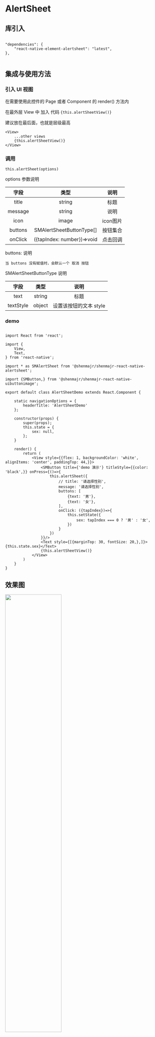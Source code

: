 # AlertSheet

## 库引入

```

"dependencies": {
    "react-native-element-alertsheet": "latest",
},
  
```

## 集成与使用方法


### 引入 UI 视图

在需要使用此控件的 Page 或者 Component 的 render() 方法内

在最外层 View 中 加入 代码 `{this.alertSheetView()}`

建议放在最后面，也就是层级最高




```
<View>
	...other views
	{this.alertSheetView()}
</View>
```

### 调用

```
this.alertSheet(options)
```

options 参数说明

|字段|类型|说明|
|:--:|:--:|:--:|
|title|string|标题|
|message|string|说明|
|icon|image|icon图片|
|buttons|SMAlertSheetButtonType[]|按钮集合|
|onClick|({tapIndex: number})=>void|点击回调|

buttons: 说明

```
当 buttons 没有赋值时，会默认一个 取消 按钮
```

SMAlertSheetButtonType 说明

|字段|类型|说明|
|:--:|:--:|:--:|
|text|string|标题|
|textStyle|object|设置该按钮的文本 style|

### demo


```

import React from 'react';

import {
    View,
    Text,
} from 'react-native';

import * as SMAlertSheet from '@shenmajr/shenmajr-react-native-alertsheet';

import {SMButton,} from '@shenmajr/shenmajr-react-native-uibuttonimage';

export default class AlertSheetDemo extends React.Component {

    static navigationOptions = {
        headerTitle: 'AlertSheetDemo'
    };

    constructor(props) {
        super(props);
        this.state = {
            sex: null,
        };
    }

    render() {
        return (
            <View style={{flex: 1, backgroundColor: 'white', alignItems: 'center', paddingTop: 44,}}>
                <SMButton title={'demo 演示'} titleStyle={{color: 'black',}} onPress={()=>{
                    this.alertSheet({
                        // title: '请选择性别',
                        message: '请选择性别',
                        buttons: [
                            {text: '男'},
                            {text: '女'},
                        ],
                        onClick: ({tapIndex})=>{
                            this.setState({
                                sex: tapIndex === 0 ? '男' : '女',
                            })
                        }
                    })
                }}/>
                <Text style={[{marginTop: 30, fontSize: 20,},]}>{this.state.sex}</Text>
                {this.alertSheetView()}
            </View>
        )
    }
}
```

## 效果图

<image width='60%' src='./ReadMeSource/IMG_47B48D5D9CC6-1.jpg'/>